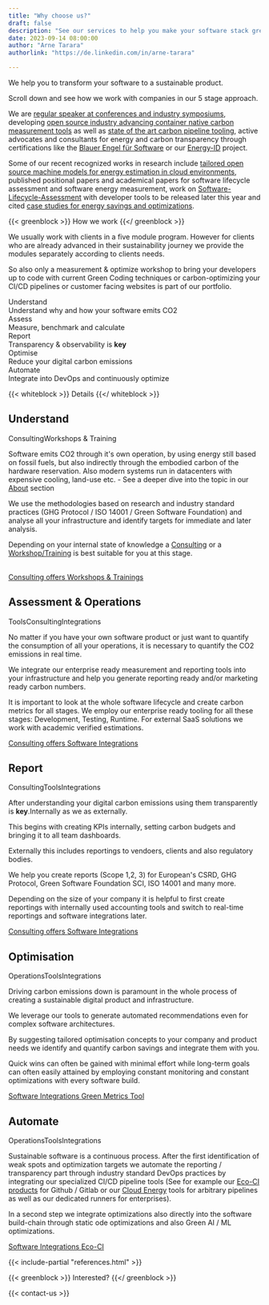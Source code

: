 ```yaml
---
title: "Why choose us?"
draft: false
description: "See our services to help you make your software stack greener"
date: 2023-09-14 08:00:00
author: "Arne Tarara"
authorlink: "https://de.linkedin.com/in/arne-tarara"

---
```


We help you to transform your software to a sustainable product. 

Scroll down and see how we work with companies in our 5 stage approach. 

We are [regular speaker at conferences and industry symposiums](/#nav-meetups), developing
[open source industry advancing container native carbon measurement tools](/projects/green-metrics-tool) as well as
[state of the art carbon pipeline tooling](/projects/eco-ci), active advocates and consultants for energy and carbon transparency
through certifications like the [Blauer Engel für Software](https://www.blauer-engel.de/de/produktwelt/ressourcen-und-energieeffiziente-softwareprodukte) or our [Energy-ID](/projects/energy-id) project.

Some of our recent recognized works in research include
[tailored open source machine models for energy estimation in cloud environments](/projects/cloud-energy), published positional
papers and academical papers for software lifecycle assessment and software energy measurement, work on
[Software-Lifecycle-Assessment](https://publication2023.bits-und-baeume.org/#book/38) with developer tools to be released later this year and cited
[case studies for energy savings and optimizations](/case-studies).


{{< greenblock >}}
How we work
{{</ greenblock >}}

We usually work with clients in a five module program. However for clients who are already advanced in their sustainability journey we provide the modules separately according to clients needs.

So also only a measurement & optimize workshop to bring your developers up to code with current Green Coding techniques or carbon-optimizing your CI/CD pipelines or customer facing websites is part of our portfolio. 


<div class="ui five stackable steps">
  <div class="ui step orange segment">
    <i class="graduation icon"></i>
    <div class="content">
      <div class="title">Understand</div>
       <div class="description">Understand why and how your software emits CO2</div>
    </div>
  </div>
  <div class="ui step yellow segment">
    <i class="calculator icon"></i>
    <div class="content">
      <div class="title">Assess</div>
       <div class="description">Measure, benchmark and calculate</div>
    </div>
  </div>
  <div class="ui step teal segment">
    <i class="edit icon"></i>
    <div class="content">
      <div class="title">Report</div>
       <div class="description">Transparency & observability is <strong>key</strong></div>
    </div>
  </div>
  <div class="ui step olive segment">
    <i class="tachometer alternate icon"></i>
    <div class="content">
      <div class="title">Optimise</div>
      <div class="description">Reduce your digital carbon emissions</div>
    </div>
  </div>
  <div class="ui step green segment">
    <i class="robot icon"></i>
    <div class="content">
      <div class="title">Automate</div>
      <div class="description">Integrate into DevOps and continuously optimize</div>
    </div>
  </div>
</div>

{{< whiteblock >}}
Details
{{</ whiteblock >}}






<div class="ui raised padded orange stacked segment">
    <div class="ui items">
      <div class="item">
        <div class="image middle aligned">
        </div>
        <div class="content">
          <h2>Understand</h2>
          <div class="meta">
            <i class="icon graduation"></i><span class="ui label">Consulting</span><span class="ui label">Workshops & Training</span>
          </div>
          <div class="description">
            <p>Software emits CO2 through it's own operation, by using energy still based on fossil fuels, but also indirectly through the embodied carbon of the hardware reservation. Also modern systems run in datacenters with expensive cooling, land-use etc. - See a deeper dive into the topic in our <a href="/about">About</a> section</p>
            <p>We use the methodologies based on research and industry standard practices (GHG Protocol / ISO 14001 / Green Software Foundation) and analyse all your infrastructure and identify targets for immediate and later analysis.</p>
            <p>Depending on your internal state of knowledge a <a href="/services/consulting">Consulting</a> or a <a href="/services/workshops-and-trainings">Workshop/Training</a> is best suitable for you at this stage.</p>
            <br>
          </div>
            <a class="ui right floated primary button distance-top" href="/services/consulting">
              Consulting offers
              <i class="right chevron icon"></i>
            </a>
            <a class="ui right floated primary button distance-top" href="/services/workshops-and-trainings">
              Workshops & Trainings
              <i class="right chevron icon"></i>
            </a>
        </div>
      </div>
    </div>          
</div>


<div class="ui raised padded yellow stacked segment">
    <div class="ui items">    
      <div class="item">
        <div class="image middle aligned">
        </div>
        <div class="content">
          <h2>Assessment & Operations</h2>
          <div class="meta">
            <i class="icon calculator"></i> <span class="ui label">Tools</span><span class="ui label">Consulting</span><span class="ui label">Integrations</span>
          </div>
          <div class="description">
            <p>No matter if you have your own software product or just want to quantify the consumption of all your operations, it is necessary to quantify the CO2 emissions in real time.</p>
            <p>We integrate our enterprise ready measurement and reporting tools into your infrastructure and help you generate reporting ready and/or marketing ready carbon numbers.</p>
            <p>It is important to look at the whole software lifecycle and create carbon metrics for all stages. We employ our enterprise ready tooling for all these stages: Development, Testing, Runtime. For external SaaS solutions we work with academic verified estimations.</p>
          </div>
          <a class="ui right floated primary button distance-top" href="/services/consulting">
              Consulting offers
              <i class="right chevron icon"></i>
          </a>
          <a class="ui right floated primary button distance-top" href="/services/software-integrations">
              Software Integrations
              <i class="right chevron icon"></i>
          </a>
        </div>
      </div>
    </div>
</div>

<div class="ui raised padded teal stacked segment">
    <div class="ui items">    
      <div class="item">
        <div class="image middle aligned">
        </div>
        <div class="content">
          <h2>Report</h2>
          <div class="meta">
            <i class="icon edit"></i><span class="ui label">Consulting</span><span class="ui label">Tools</span><span class="ui label">Integrations</span>
          </div>
          <div class="description">
              <p>After understanding your digital carbon emissions using them transparently is <strong>key</strong>.Internally as we as externally.</p>
            <p>This begins with creating KPIs internally, setting carbon budgets and bringing it to all team dashboards.</p>
            <p>Externally this includes reportings to vendoers, clients and also regulatory bodies.</p>
            <p>We help you create reports (Scope 1,2, 3) for European's CSRD, GHG Protocol, Green Software Foundation SCI, ISO 14001 and many more.</p>
            <p>Depending on the size of your company it is helpful to first create reportings with internally used accounting tools and switch to real-time reportings and software integrations later.</p>
          </div>
          <a class="ui right floated primary button distance-top" href="/services/consulting">
              Consulting offers
              <i class="right chevron icon"></i>
          </a>
          <a class="ui right floated primary button distance-top" href="/services/software-integrations">
              Software Integrations
              <i class="right chevron icon"></i>
          </a>
        </div>       
      </div>
    </div>
</div>

<div class="ui raised padded olive stacked segment">
    <div class="ui items">    
      <div class="item">
        <div class="image middle aligned">
        </div>
        <div class="content">
          <h2>Optimisation</h2>
          <div class="meta">
            <i class="icon tachometer alternate"></i><span class="ui label">Operations</span><span class="ui label">Tools</span><span class="ui label">Integrations</span>
          </div>
          <div class="description">
            <p>Driving carbon emissions down is paramount in the whole process of creating a sustainable digital product and infrastructure.</p>
            <p>We leverage our tools to generate automated recommendations even for complex software architectures.</p>
            <p>By suggesting tailored optimisation concepts to your company and product needs we identify and quantify carbon savings and integrate them with you.</p>
            <p>Quick wins can often be gained with minimal effort while long-term goals can often easily attained by employing constant monitoring and constant optimizations with every software build.</p>
          </div>
          <a class="ui right floated primary button distance-top" href="/consulting/software-integrations">
              Software Integrations
              <i class="right chevron icon"></i>
          </a>
          <a class="ui right floated primary button distance-top"href="/projects/green-metrics-tool">
              Green Metrics Tool
              <i class="right chevron icon"></i>
          </a>
        </div>       
      </div>
    </div>
</div>

<div class="ui raised padded green stacked segment">
    <div class="ui items">    
      <div class="item">
        <div class="image middle aligned">
        </div>
        <div class="content">
          <h2>Automate</h2>
          <div class="meta">
            <span class="ui label">Operations</span><span class="ui label">Tools</span><span class="ui label">Integrations</span>
          </div>
          <div class="description">
            <p>Sustainable software is a continuous process. After the first identification of weak spots and optimization targets we automate the reporting / transparency part through industry standard DevOps practices by integrating our specialized CI/CD pipeline tools (See for example our <a href="/projects/eco-ci/">Eco-CI products</a> for Github / Gitlab or our <a href="/projects/cloud-energy/">Cloud Energy</a> tools for arbitrary pipelines as well as our dedicated runners for enterprises).</p>
            <p>In a second step we integrate optimizations also directly into the software build-chain through static ode optimizations and also Green AI / ML optimizations.</p>
          </div>
          <a class="ui right floated primary button distance-top" href="/services/software-integrations">
              Software Integrations
              <i class="right chevron icon"></i>
          </a>
          <a class="ui right floated primary button distance-top" href="/projects/eco-ci">
              Eco-CI
              <i class="right chevron icon"></i>
          </a>
        </div>       
      </div>
    </div>
</div>



{{< include-partial "references.html" >}}

{{< greenblock >}}
Interested?
{{</ greenblock >}}

{{< contact-us >}}
